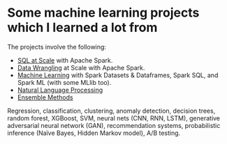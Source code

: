 # Some machine learning projects which I learned a lot from

The projects involve the following:

* [SQL at Scale](https://github.com/mattjacobs23/IntroML/blob/main/notebooks/Databricks/Mini_Project_SQL_with_Spark.ipynb) with Apache Spark.
* [Data Wrangling](https://github.com/mattjacobs23/IntroML/blob/main/notebooks/Databricks/Mini_Project_Data_Wrangling_at_Scale_with_Spark.ipynb) at Scale with Apache Spark.
* [Machine Learning]() with Spark Datasets & Dataframes, Spark SQL, and Spark ML (with some MLlib too).
* [Natural Language Processing](https://github.com/mattjacobs23/IntroML/blob/main/notebooks/BERT_Tutorial_How_To_Build_a_Question_Answering_Bot.ipynb)
* [Ensemble Methods](https://github.com/mattjacobs23/IntroML/blob/main/notebooks/Ensemble_randomForest.ipynb)

Regression, classification, clustering, anomaly detection, decision trees, random forest, XGBoost, SVM, neural nets (CNN, RNN, LSTM), generative adversarial neural network (GAN), recommendation systems, probabilistic inference (Naïve Bayes, Hidden Markov model), A/B testing.
